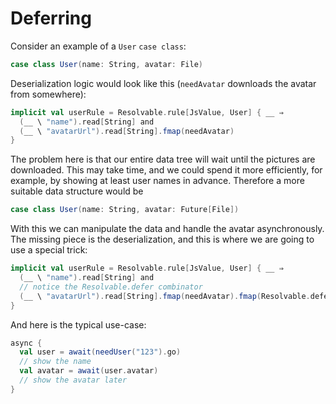 # Deferring

Consider an example of a `User` `case class`:

```scala
case class User(name: String, avatar: File)
```

Deserialization logic would look like this (`needAvatar` downloads the avatar from somewhere):

```scala
implicit val userRule = Resolvable.rule[JsValue, User] { __ ⇒
  (__ \ "name").read[String] and
  (__ \ "avatarUrl").read[String].fmap(needAvatar)
}
```

The problem here is that our entire data tree will wait until the pictures are downloaded. This may take time, and we could
spend it more efficiently, for example, by showing at least user names in advance. Therefore a more suitable data structure would be

```scala
case class User(name: String, avatar: Future[File])
```

With this we can manipulate the data and handle the avatar asynchronously. The missing piece is the deserialization, and this is
where we are going to use a special trick:

```scala
implicit val userRule = Resolvable.rule[JsValue, User] { __ ⇒
  (__ \ "name").read[String] and
  // notice the Resolvable.defer combinator
  (__ \ "avatarUrl").read[String].fmap(needAvatar).fmap(Resolvable.defer)
}
```

And here is the typical use-case:

```scala
async {
  val user = await(needUser("123").go)
  // show the name
  val avatar = await(user.avatar)
  // show the avatar later
}
```